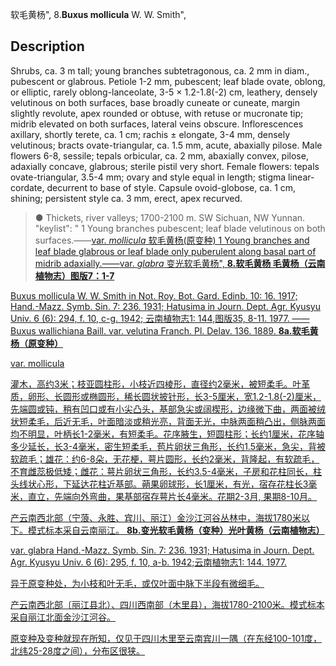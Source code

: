 软毛黄杨",
8.**Buxus mollicula** W. W. Smith",

## Description
Shrubs, ca. 3 m tall; young branches subtetragonous, ca. 2 mm in diam., pubescent or glabrous. Petiole 1-2 mm, pubescent; leaf blade ovate, oblong, or elliptic, rarely oblong-lanceolate, 3-5 × 1.2-1.8(-2) cm, leathery, densely velutinous on both surfaces, base broadly cuneate or cuneate, margin slightly revolute, apex rounded or obtuse, with retuse or mucronate tip; midrib elevated on both surfaces, lateral veins obscure. Inflorescences axillary, shortly terete, ca. 1 cm; rachis ± elongate, 3-4 mm, densely velutinous; bracts ovate-triangular, ca. 1.5 mm, acute, abaxially pilose. Male flowers 6-8, sessile; tepals orbicular, ca. 2 mm, abaxially convex, pilose, adaxially concave, glabrous; sterile pistil very short. Female flowers: tepals ovate-triangular, 3.5-4 mm; ovary and style equal in length; stigma linear-cordate, decurrent to base of style. Capsule ovoid-globose, ca. 1 cm, shining; persistent style ca. 3 mm, erect, apex recurved.

> ● Thickets, river valleys; 1700-2100 m. SW Sichuan, NW Yunnan.
  "keylist": "
1 Young branches pubescent; leaf blade velutinous on both surfaces.——<a href='/info/Buxus mollicula var. mollicula?t=foc'>var. *mollicula* 软毛黄杨(原变种)
1 Young branches and leaf blade glabrous or leaf blade only puberulent along basal part of midrib adaxially.——<a href='/info/Buxus mollicula var. glabra?t=foc'>var. *glabra* 变光软毛黄杨",
**8.软毛黄杨 毛黄杨（云南植物志）图版7：1-7**

Buxus mollicula W. W. Smith in Not. Roy. Bot. Gard. Edinb. 10: 16. 1917; Hand.-Mazz. Symb. Sin. 7: 236. 1931; Hatusima in Journ. Dept. Agr. Kyusyu Univ. 6 (6): 294, f. 10, c-g. 1942; 云南植物志1: 144,图版35, 8-11. 1977. ——Buxus wallichiana Baill. var. velutina Franch. Pl. Delav. 136. 1889.
**8a.软毛黄杨（原变种）**

var. mollicula

灌木，高约3米；枝亚圆柱形，小枝近四棱形，直径约2毫米，被短柔毛。叶革质，卵形、长圆形或椭圆形，稀长圆状披针形，长3-5厘米，宽1.2-1.8(-2)厘米，先端圆或钝，稍有凹口或有小尖凸头，基部急尖或阔楔形，边缘微下曲，两面被绒状短柔毛，后近无毛，叶面暗淡或稍光亮，背面无光，中脉两面稍凸出，侧脉两面均不明显，叶柄长1-2毫米，有短柔毛。花序腋生，短圆柱形；长约1厘米，花序轴多少延长，长3-4毫米，密生短柔毛，苞片卵状三角形，长约1.5毫米，急尖，背被软疏毛；雄花：约6-8朵，无花梗，萼片圆形，长约2毫米，背隆起，有软疏毛，不育雌蕊极低矮；雌花：萼片卵状三角形，长约3.5-4毫米，子房和花柱同长，柱头线状心形，下延达花柱近基部。蒴果卵球形，长1厘米，有光，宿存花柱长3毫米，直立，先端向外弯曲，果基部宿存萼片长4毫米。花期2-3月, 果期8-10月。

产云南西北部（宁蒗、永胜、宾川、丽江）金沙江河谷丛林中，海拔1780米以下。模式标本采自云南丽江。
**8b.变光软毛黄杨（变种）光叶黄杨（云南植物志）**

var. glabra Hand.-Mazz. Symb. Sin. 7: 236. 1931; Hatusima in Journ. Dept. Agr. Kyusyu Univ. 6 (6): 295, f. 10, a-b. 1942;云南植物志1: 144. 1977.

异于原变种处，为小枝和叶无毛，或仅叶面中脉下半段有微细毛。

产云南西北部〔丽江县北）、四川西南部（木里县），海拔1780-2100米。模式标本采自丽江北面金沙江河谷。

原变种及变种就现在所知，仅见于四川木里至云南宾川一隅（在东经100-101度，北纬25-28度之间），分布区很狭。
